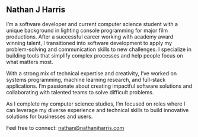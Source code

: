 ## Nathan J Harris


I’m a software developer and current computer science student with a unique background in lighting console programming for major film productions. After a successful career working with academy award winning talent, I transitioned into software development to apply my problem-solving and communication skills to new challenges. I specialize in building tools that simplify complex processes and help people focus on what matters most.

With a strong mix of technical expertise and creativity, I’ve worked on systems programming, machine learning research, and full-stack applications. I’m passionate about creating impactful software solutions and collaborating with talented teams to solve difficult problems.

As I complete my computer science studies, I’m focused on roles where I can leverage my diverse experience and technical skills to build innovative solutions for businesses and users.

Feel free to connect: nathan@nathanjharris.com

<!--
**nathanjh-28/nathanjh-28** is a ✨ _special_ ✨ repository because its `README.md` (this file) appears on your GitHub profile.

Here are some ideas to get you started:

- 🔭 I’m currently working on ...
- 🌱 I’m currently learning ...
- 👯 I’m looking to collaborate on ...
- 🤔 I’m looking for help with ...
- 💬 Ask me about ...
- 📫 How to reach me: ...
- 😄 Pronouns: ...
- ⚡ Fun fact: ...
-->

